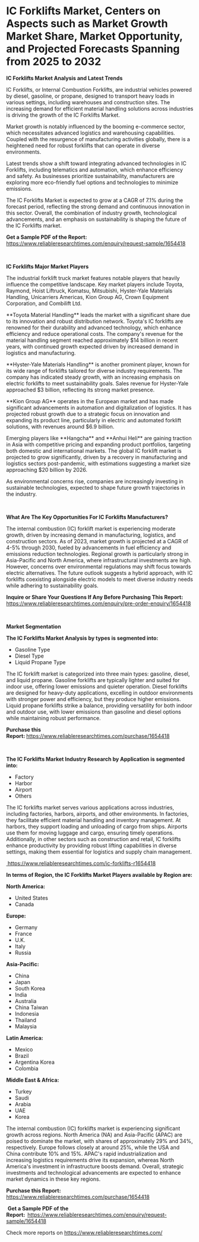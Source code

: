 <p><h1>IC Forklifts Market, Centers on Aspects such as Market Growth Market Share, Market Opportunity, and Projected Forecasts Spanning from 2025 to 2032</h1></p><p><strong>IC Forklifts Market Analysis and Latest Trends</strong></p>
<p><p>IC Forklifts, or Internal Combustion Forklifts, are industrial vehicles powered by diesel, gasoline, or propane, designed to transport heavy loads in various settings, including warehouses and construction sites. The increasing demand for efficient material handling solutions across industries is driving the growth of the IC Forklifts Market. </p><p>Market growth is notably influenced by the booming e-commerce sector, which necessitates advanced logistics and warehousing capabilities. Coupled with the resurgence of manufacturing activities globally, there is a heightened need for robust forklifts that can operate in diverse environments. </p><p>Latest trends show a shift toward integrating advanced technologies in IC Forklifts, including telematics and automation, which enhance efficiency and safety. As businesses prioritize sustainability, manufacturers are exploring more eco-friendly fuel options and technologies to minimize emissions. </p><p>The IC Forklifts Market is expected to grow at a CAGR of 7.1% during the forecast period, reflecting the strong demand and continuous innovation in this sector. Overall, the combination of industry growth, technological advancements, and an emphasis on sustainability is shaping the future of the IC Forklifts market.</p></p>
<p><strong>Get a Sample PDF of the Report:&nbsp;</strong> <a href="https://www.reliableresearchtimes.com/enquiry/request-sample/1654418?utm_campaign=2719&utm_medium=2&utm_source=Github&utm_content=ia&utm_term=11042025&utm_id=ic-forklifts">https://www.reliableresearchtimes.com/enquiry/request-sample/1654418</a></p>
<p>&nbsp;</p>
<p><strong>IC Forklifts Major Market Players</strong></p>
<p><p>The industrial forklift truck market features notable players that heavily influence the competitive landscape. Key market players include Toyota, Raymond, Hoist Liftruck, Komatsu, Mitsubishi, Hyster-Yale Materials Handling, Unicarriers Americas, Kion Group AG, Crown Equipment Corporation, and Combilift Ltd. </p><p>**Toyota Material Handling** leads the market with a significant share due to its innovation and robust distribution network. Toyota's IC forklifts are renowned for their durability and advanced technology, which enhance efficiency and reduce operational costs. The company's revenue for the material handling segment reached approximately $14 billion in recent years, with continued growth expected driven by increased demand in logistics and manufacturing.</p><p>**Hyster-Yale Materials Handling** is another prominent player, known for its wide range of forklifts tailored for diverse industry requirements. The company has indicated steady growth, with an increasing emphasis on electric forklifts to meet sustainability goals. Sales revenue for Hyster-Yale approached $3 billion, reflecting its strong market presence.</p><p>**Kion Group AG** operates in the European market and has made significant advancements in automation and digitalization of logistics. It has projected robust growth due to a strategic focus on innovation and expanding its product line, particularly in electric and automated forklift solutions, with revenues around $6.9 billion.</p><p>Emerging players like **Hangcha** and **Anhui Heli** are gaining traction in Asia with competitive pricing and expanding product portfolios, targeting both domestic and international markets. The global IC forklift market is projected to grow significantly, driven by a recovery in manufacturing and logistics sectors post-pandemic, with estimations suggesting a market size approaching $20 billion by 2026. </p><p>As environmental concerns rise, companies are increasingly investing in sustainable technologies, expected to shape future growth trajectories in the industry.</p></p>
<p>&nbsp;</p>
<p><strong>What Are The Key Opportunities For IC Forklifts Manufacturers?</strong></p>
<p><p>The internal combustion (IC) forklift market is experiencing moderate growth, driven by increasing demand in manufacturing, logistics, and construction sectors. As of 2023, market growth is projected at a CAGR of 4-5% through 2030, fueled by advancements in fuel efficiency and emissions reduction technologies. Regional growth is particularly strong in Asia-Pacific and North America, where infrastructural investments are high. However, concerns over environmental regulations may shift focus towards electric alternatives. The future outlook suggests a hybrid approach, with IC forklifts coexisting alongside electric models to meet diverse industry needs while adhering to sustainability goals.</p></p>
<p><strong>Inquire or Share Your Questions If Any Before Purchasing This Report:</strong> <a href="https://www.reliableresearchtimes.com/enquiry/pre-order-enquiry/1654418?utm_campaign=2719&utm_medium=2&utm_source=Github&utm_content=ia&utm_term=11042025&utm_id=ic-forklifts">https://www.reliableresearchtimes.com/enquiry/pre-order-enquiry/1654418</a></p>
<p>&nbsp;</p>
<p><strong>Market Segmentation</strong></p>
<p><strong>The IC Forklifts Market Analysis by types is segmented into:</strong></p>
<p><ul><li>Gasoline Type</li><li>Diesel Type</li><li>Liquid Propane Type</li></ul></p>
<p><p>The IC forklift market is categorized into three main types: gasoline, diesel, and liquid propane. Gasoline forklifts are typically lighter and suited for indoor use, offering lower emissions and quieter operation. Diesel forklifts are designed for heavy-duty applications, excelling in outdoor environments with stronger power and efficiency, but they produce higher emissions. Liquid propane forklifts strike a balance, providing versatility for both indoor and outdoor use, with lower emissions than gasoline and diesel options while maintaining robust performance.</p></p>
<p><strong>Purchase this Report:&nbsp;</strong><a href="https://www.reliableresearchtimes.com/purchase/1654418?utm_campaign=2719&utm_medium=2&utm_source=Github&utm_content=ia&utm_term=11042025&utm_id=ic-forklifts">https://www.reliableresearchtimes.com/purchase/1654418</a></p>
<p>&nbsp;</p>
<p><strong>The IC Forklifts Market Industry Research by Application is segmented into:</strong></p>
<p><ul><li>Factory</li><li>Harbor</li><li>Airport</li><li>Others</li></ul></p>
<p><p>The IC forklifts market serves various applications across industries, including factories, harbors, airports, and other environments. In factories, they facilitate efficient material handling and inventory management. At harbors, they support loading and unloading of cargo from ships. Airports use them for moving luggage and cargo, ensuring timely operations. Additionally, in other sectors such as construction and retail, IC forklifts enhance productivity by providing robust lifting capabilities in diverse settings, making them essential for logistics and supply chain management.</p></p>
<p><a href="https://www.reliableresearchtimes.com/ic-forklifts-r1654418?utm_campaign=2719&utm_medium=2&utm_source=Github&utm_content=ia&utm_term=11042025&utm_id=ic-forklifts">&nbsp;https://www.reliableresearchtimes.com/ic-forklifts-r1654418</a></p>
<p><strong>In terms of Region, the IC Forklifts Market Players available by Region are:</strong></p>
<p>
    <p> <strong> North America: </strong>
        <ul>
            <li>United States</li>
            <li>Canada</li>
        </ul>
        </p> 
    <p> <strong> Europe: </strong>
        <ul>
            <li>Germany</li>
            <li>France</li>
            <li>U.K.</li>
            <li>Italy</li>
            <li>Russia</li>
        </ul>
        </p> 
    <p> <strong> Asia-Pacific: </strong>
        <ul>
            <li>China</li>
            <li>Japan</li>
            <li>South Korea</li>
            <li>India</li>
            <li>Australia</li>
            <li>China Taiwan</li>
            <li>Indonesia</li>
            <li>Thailand</li>
            <li>Malaysia</li>
        </ul>
        </p> 
    <p> <strong> Latin America: </strong>
        <ul>
            <li>Mexico</li>
            <li>Brazil</li>
            <li>Argentina Korea</li>
            <li>Colombia</li>
        </ul>
        </p> 
    <p> <strong> Middle East & Africa: </strong>
        <ul>
            <li>Turkey</li>
            <li>Saudi</li>
            <li>Arabia</li>
            <li>UAE</li>
            <li>Korea</li>
        </ul>
    </p>
    </p>
<p><p>The internal combustion (IC) forklifts market is experiencing significant growth across regions. North America (NA) and Asia-Pacific (APAC) are poised to dominate the market, with shares of approximately 29% and 34%, respectively. Europe follows closely at around 25%, while the USA and China contribute 10% and 15%. APAC's rapid industrialization and increasing logistics requirements drive its expansion, whereas North America's investment in infrastructure boosts demand. Overall, strategic investments and technological advancements are expected to enhance market dynamics in these key regions.</p></p>
<p><strong>Purchase this Report: </strong><a href="https://www.reliableresearchtimes.com/purchase/1654418?utm_campaign=2719&utm_medium=2&utm_source=Github&utm_content=ia&utm_term=11042025&utm_id=ic-forklifts">https://www.reliableresearchtimes.com/purchase/1654418</a></p>
<p>&nbsp;<strong>Get a Sample PDF of the Report:&nbsp;&nbsp;</strong><a href="https://www.reliableresearchtimes.com/enquiry/request-sample/1654418?utm_campaign=2719&utm_medium=2&utm_source=Github&utm_content=ia&utm_term=11042025&utm_id=ic-forklifts">https://www.reliableresearchtimes.com/enquiry/request-sample/1654418</a></p>
<p><strong></strong></p>
<p>Check more reports on <a href="https://www.reliableresearchtimes.com/?utm_campaign=2719&utm_medium=2&utm_source=Github&utm_content=ia&utm_term=11042025&utm_id=ic-forklifts">https://www.reliableresearchtimes.com/</a></p>